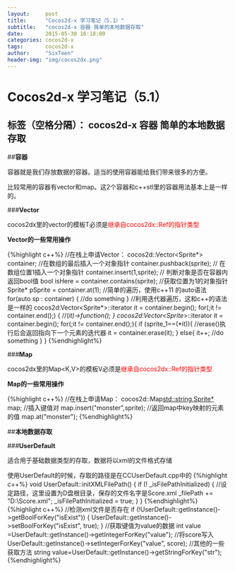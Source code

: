 ```yaml
---
layout:     post
title:      "Cocos2d-x 学习笔记（5.1）"
subtitle:   "cocos2d-x 容器 简单的本地数据存取"
date:       2015-05-30 16:18:00
categories: cocos2d-x
tags:       cocos2d-x
author:     "SixTeen"
header-img: "img/cocos2dx.png"
---
```


# Cocos2d-x 学习笔记（5.1）

标签（空格分隔）： cocos2d-x 容器 简单的本地数据存取
---

##**容器**

容器就是我们存放数据的容器。适当的使用容器能给我们带来很多的方便。

比较常用的容器有vector和map。这2个容器和c++stl里的容器用法基本上是一样的。

###**Vector**

cocos2dx里的vector<T>的模板T必须是<font color = "red">继承自cocos2dx::Ref的指针类型</font>

**Vector的一些常用操作**

{%highlight c++%}
//在栈上申请Vector：
cocos2d::Vector<Sprite*> container;
//在数组的最后插入一个对象指针
container.pushback(sprite);
// 在数组位置1插入一个对象指针
container.insert(1,sprite);
// 判断对象是否在容器内 返回bool值
bool isHere = container.contains(sprite);
//获取位置为1的对象指针
Sprite* pSprite = container.at(1);
//简单的遍历，使用c++11 的auto语法
for(auto sp : container)
{
//do something
}
//利用迭代器遍历，这和c++的语法是一样的
cocos2d:Vector<Sprite*>::iterator it = container.begin();
for(;it != container.end();)
{
    //(*it)->function();
}
cocos2d:Vector<Sprite*>::iterator it = container.begin();
for(;it != container.end();){
    if (sprite_1==(*it)){
        //erase()执行后会返回指向下一个元素的迭代器
        it = container.erase(it);
    }
    else{
        it++;
        //do something
    }
}
{%endhighlight%}

###**Map**

cocos2dx里的Map<K,V>的模板V必须是<font color = "red">继承自cocos2dx::Ref的指针类型</font>

**Map的一些常用操作**

{%highlight c++%}
//在栈上申请Map：
cocos2d::Map<std::string,Sprite*> map;
//插入键值对
map.insert("monster",sprite);
//返回map中key映射的元素的值
map.at("monster");
{%endhighlight%}

##**本地数据存取**

###**UserDefault**

适合用于基础数据类型的存取，数据将以xml的文件格式存储

使用UserDefault的时候，存取的路径是在CCUserDefault.cpp中的
{%highlight c++%}
void UserDefault::initXMLFilePath()
{
    if (! _isFilePathInitialized)
    {
        //设定路径，这里设置为D盘根目录，保存的文件名字是Score.xml
        _filePath += "D:\Score.xml";
        _isFilePathInitialized = true;
    }
}
{%endhighlight%}
{%highlight c++%}
//检测xml文件是否存在
    if (!UserDefault::getInstance()->getBoolForKey("isExist"))
    {
        UserDefault::getInstance()->setBoolForKey("isExist", true);
    }
    //获取键值为value的数据
    int value =UserDefault::getInstance()->getIntegerForKey("value");
    //将score写入
    UserDefault::getInstance()->setIntegerForKey("value", score);
    //其他的一些获取方法
    string value=UserDefault::getInstance()->getStringForKey("str");
{%endhighlight%}


